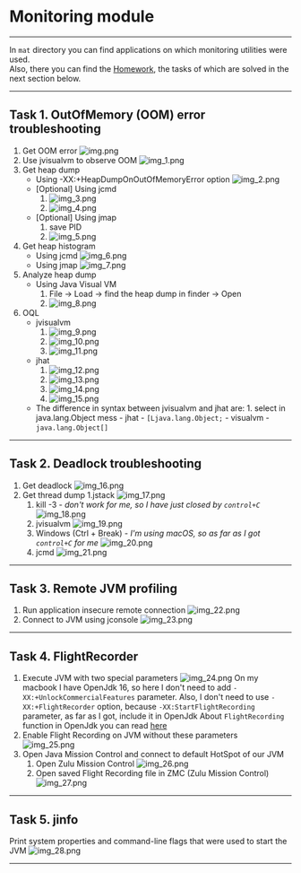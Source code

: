 # Monitoring module

---
In `mat` directory you can find applications
   on which monitoring utilities were used.  
Also, there you can find the [Homework](./mat/Homework.md), 
   the tasks of which are solved in the next section below.
___
## Task 1. OutOfMemory (OOM) error troubleshooting
1. Get OOM error
    ![img.png](./images/img.png)
1. Use jvisualvm to observe OOM
   ![img_1.png](./images/img_1.png)
1. Get heap dump
    - Using -XX:+HeapDumpOnOutOfMemoryError option
      ![img_2.png](./images/img_2.png)
    - [Optional] Using jcmd
      1. ![img_3.png](./images/img_3.png)
      1. ![img_4.png](./images/img_4.png)
    - [Optional] Using jmap
      1. save PID
      1. ![img_5.png](./images/img_5.png)
1. Get heap histogram
    - Using jcmd
      ![img_6.png](./images/img_6.png)
    - Using jmap
      ![img_7.png](./images/img_7.png)
1. Analyze heap dump
    - Using Java Visual VM 
      1. File -> Load -> find the heap dump in finder -> Open
      1. ![img_8.png](./images/img_8.png)
1. OQL
    - jvisualvm
      1. ![img_9.png](./images/img_9.png)
      1. ![img_10.png](./images/img_10.png)
      1. ![img_11.png](./images/img_11.png)
    - jhat
      1. ![img_12.png](./images/img_12.png)
      1. ![img_13.png](./images/img_13.png)
      1. ![img_14.png](./images/img_14.png)
      1. ![img_15.png](./images/img_15.png)
    - The difference in syntax between jvisualvm and jhat are:
          1. select in java.lang.Object mess
            - jhat - `[Ljava.lang.Object;`
            - visualvm - `java.lang.Object[]`
---
## Task 2. Deadlock troubleshooting
1. Get deadlock
   ![img_16.png](./images/img_16.png)
1. Get thread dump
   1.jstack
   ![img_17.png](./images/img_17.png)
   1. kill -3 - _don't work for me, so I have just closed by `control+C`_
   ![img_18.png](./images/img_18.png)
   1. jvisualvm
   ![img_19.png](./images/img_19.png)
   1. Windows (Ctrl + Break) - _I'm using macOS, so as far as I got `control+C` for me_
   ![img_20.png](./images/img_20.png)
   1. jcmd
   ![img_21.png](./images/img_21.png)
---
## Task 3. Remote JVM profiling
1. Run application insecure remote connection
   ![img_22.png](./images/img_22.png)
1. Connect to JVM using jconsole
   ![img_23.png](./images/img_23.png)
---
## Task 4. FlightRecorder
1. Execute JVM with two special parameters
   ![img_24.png](./images/img_24.png)
   On my macbook I have OpenJdk 16, so here I don't need to add `-XX:+UnlockCommercialFeatures` parameter.
   Also, I don't need to use `-XX:+FlightRecorder` option, because `-XX:StartFlightRecording` parameter, as far as I got, include it in OpenJdk
   About `FlightRecording` function in OpenJdk you can read [here](https://habr.com/ru/company/krista/blog/532632/)
1. Enable Flight Recording on JVM without these parameters
   ![img_25.png](./images/img_25.png)
1. Open Java Mission Control and connect to default HotSpot of our JVM
   1. Open Zulu Mission Control
   ![img_26.png](./images/img_26.png)
   1. Open saved Flight Recording file in ZMC (Zulu Mission Control)
   ![img_27.png](./images/img_27.png)
---
## Task 5. jinfo
Print system properties and command-line flags that were used to start the JVM
   ![img_28.png](./images/img_28.png)
___